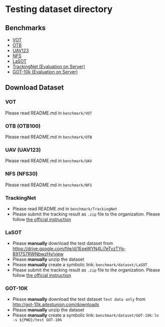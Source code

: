 # Testing dataset directory
## Benchmarks
-  [VOT](http://www.votchallenge.net/)
-  [OTB](http://cvlab.hanyang.ac.kr/tracker_benchmark/datasets.html)
-  [UAV123](https://ivul.kaust.edu.sa/Pages/Dataset-UAV123.aspx)
-  [NFS](http://ci2cv.net/nfs/index.html)
-  [LaSOT](https://cis.temple.edu/lasot/)
-  [TrackingNet (Evaluation on Server)](https://tracking-net.org)
-  [GOT-10k (Evaluation on Server)](http://got-10k.aitestunion.com)

## Download Dataset

### VOT
Please read README.md in `benchmark/VOT`

### OTB (OTB100)

Please read README.md in `benchmark/OTB`

### UAV (UAV123)

Please read README.md in `benchmark/UAV`

### NFS (NFS30)

Please read README.md in `benchmark/NFS`

### TrackingNet

- Please read README.md in `benchmark/TrackingNet`
- Please submit the tracking result as `.zip` file to the organization. Please follow [the official instruction](https://github.com/SilvioGiancola/TrackingNet-devkit)

### LaSOT
- Please **manually** download the test dataset from https://drive.google.com/file/d/1EpeWYN4Li7eTvzTYg-B917S7RWNbwzHv/view
- Please **manually** unzip the dataset
- Please **manually** create a symbolic link: `benchmark/dataset/LaSOT`
- Please submit the tracking result as `.zip` file to the organization. Please follow [the official instruction](http://got-10k.aitestunion.com/submit_instructions)

### GOT-10K
- Please **manually** download the test dataset `Test data only` from http://got-10k.aitestunion.com/downloads
- Please **manually** unzip the dataset
- Please **manually** create a symbolic link: `benchmark/dataset/GOT-10k`: `ln -s ${PWD}/test GOT-10k`
